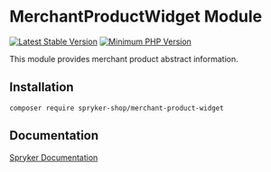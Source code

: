 # MerchantProductWidget Module
[![Latest Stable Version](https://poser.pugx.org/spryker-shop/merchant-product-widget/v/stable.svg)](https://packagist.org/packages/spryker-shop/merchant-product-widget)
[![Minimum PHP Version](https://img.shields.io/badge/php-%3E%3D%207.4-8892BF.svg)](https://php.net/)

This module provides merchant product abstract information.

## Installation

```
composer require spryker-shop/merchant-product-widget
```

## Documentation

[Spryker Documentation](https://academy.spryker.com/developing_with_spryker/module_guide/modules.html)
